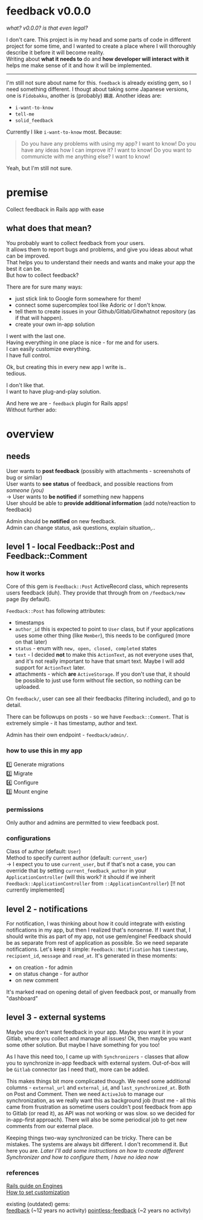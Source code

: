 # feedback v0.0.0
_what? v0.0.0? is that even legal?_  

I don't care.
This project is in my head and some parts of code in different project for some time, and I wanted to create a place where I will thoroughly describe it before it will become reality.  
Writing about **what it needs to** do and **how developer will interact with it** helps me make sense of it and how it will be implemented.

---

I'm still not sure about name for this.
`feedback` is already existing gem, so I need something different.
I thougt about taking some Japanese versions, one is `Fīdobakku`, another is (probably) `饋還`.
Another ideas are:
- `i-want-to-know`
- `tell-me`
- `solid_feedback`

Currently I like `i-want-to-know` most. Because:
> Do you have any problems with using my app? I want to know!
> Do you have any ideas how I can improve it? I want to know!
> Do you want to communicte with me anything else? I want to know!

Yeah, but I'm still not sure.

# premise
Collect feedback in Rails app with ease

## what does that mean?
You probably want to collect feedback from your users.  
It allows them to report bugs and problems, and give you ideas about what can be improved.  
That helps you to understand their needs and wants and make your app the best it can be.  
But how to collect feedback?  

There are for sure many ways:
- just stick link to Google form somewhere for them!
- connect some supercomplex tool like Adoric or I don't know.
- tell them to create issues in your Github/Gitlab/Gitwhatnot repository (as if that will happen).
- create your own in-app solution

I went with the last one.  
Having everything in one place is nice - for me and for users.  
I can easily customize everything.  
I have full control.  

Ok, but creating this in every new app I write is..  
tedious.

I don't like that.  
I want to have plug-and-play solution.

And here we are - `feedback` plugin for Rails apps!  
Without further ado:

# overview

## needs
User wants to **post feedback** (possibly with attachments - screenshots of bug or similar)  
User wants to **see status** of feedback, and possible reactions from _someone (you)_  
  -> User wants to **be notified** if something new happens  
User should be able to **provide additional information** (add note/reaction to feedback)  

Admin should be **notified** on new feedback.  
Admin can change status, ask questions, explain situation,..  

## level 1 - local Feedback::Post and Feedback::Comment

### how it works
Core of this gem is `Feedback::Post` ActiveRecord class, which represents users feedback (duh).
They provide that through from on `/feedback/new` page (by default).

`Feedback::Post` has following attributes:
  - timestamps
  - `author_id`
    this is expected to point to `User` class, but if your applications uses some other thing (like `Member`), this needs to be configured (more on that later)
  - `status` - enum with `new, open, closed, completed` states
  - `text` - I decided **not** to make this `ActionText`, as not everyone uses that, and it's not really important to have that smart text. Maybe I will add support for `ActionText` later.
  - attachments - which **are** `ActiveStorage`. If you don't use that, it should be possible to just use form without file section, so nothing can be uploaded.

On `feedback/`, user can see all their feedbacks (filtering included), and go to detail.

There can be followups on posts - so we have `Feedback::Comment`. That is extremely simple - it has timestamp, author and text.

Admin has their own endpoint - `feedback/admin/`.


### how to use this in my app
:one: Generate migrations  
:two: Migrate  
:four: Configure  
:three: Mount engine  

### permissions
Only author and admins are permitted to view feedback post.

### configurations
Class of author (default: `User`)  
Method to specify current author (default: `current_user`)  
  -> I expect you to use `current_user`, but if that's not a case, you can override that by setting `current_feedback_author` in your `ApplicationController` (will this work? it should if we inherit `Feedback::ApplicationController`   from `::ApplicationController`)   [!! not currently implemented]

## level 2 - notifications

For notification, I was thinking about how it could integrate with existing notifications in my app, but then I realized that's nonsense. If I want that, I should write this as part of my app, not use gem/engine! Feedback should be as separate from rest of application as possible.
So we need separate notifications. Let's keep it simple:
`Feedback::Notification` has `timestamp`, `recipient_id`, `message` and `read_at`.
It's generated in these moments:
- on creation - for admin
- on status change - for author
- on new comment

It's marked read on opening detail of given feedback post, or manually from "dashboard"

## level 3 - external systems
Maybe you don't want feedback in your app. Maybe you want it in your Gitlab, where you collect and manage all issues!
Ok, then maybe you want some other solution. But maybe I have something for you too!

As I have this need too, I came up with `Synchronizers` - classes that allow you to synchronize in-app feedback with external system.
Out-of-box will be `Gitlab` connector (as I need that), more can be added.

This makes things bit more complicated though. We need some additional columns - `external_url` and `external_id`, and `last_synchronized_at`. Both on Post and Comment.
Then we need `ActiveJob` to manage our synchronization, as we really want this as background job (trust me - all this came from frustration as sometime users couldn't post feedback from app to Gitlab (or read it), as API was not working or was slow. so we decided for in-app-first approach).
There will also be some periodical job to get new comments from our external place.  

Keeping things two-way synchronized can be tricky. There can be mistakes. The systems are always bit different. I don't recommend it. But here you are. 
_Later I'll add some instructions on how to create different Synchronizer and how to configure them, I have no idea now_


### references
[Rails guide on Engines](https://guides.rubyonrails.org/engines.html)  
[How to set customization](https://medium.com/@asimadnan/using-a-model-provided-by-the-application-inside-rails-engine-cddc119749d2)  

existing (outdated) gems:  
[feedback]([url](https://github.com/jsboulanger/feedback)) (~12 years no activity)
[pointless-feedback]([url](https://github.com/vigetlabs/pointless-feedback)) (~2 years no activity)

